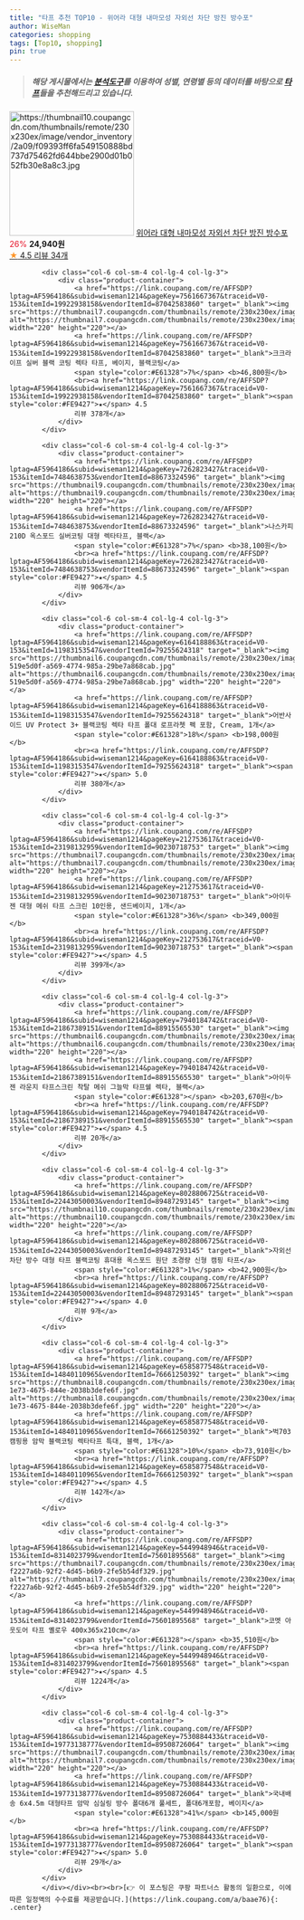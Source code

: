 ```yaml
---
title: "타프 추천 TOP10 - 위어라 대형 내마모성 자외선 차단 방진 방수포"
author: WiseMan
categories: shopping
tags: [Top10, shopping]
pin: true
---
```


> ##### 해당 게시물에서는 [**분석도구**](https://itemscout.io/)를 이용하여 **성별**, **연령별** 등의 데이터를 바탕으로 [**타프**](https://link.coupang.com/a/baae76)들을 추천해드리고 있습니다.
<div class="container"><div class="row">
            <div class="col-6 col-sm-4 col-lg-4 col-lg-3">
                <div class="product-container">
                    <a href="https://link.coupang.com/re/AFFSDP?lptag=AF5964186&subid=wiseman1214&pageKey=8090783166&traceid=V0-153&itemId=22849341349&vendorItemId=89983001133" target="_blank"><img src="https://thumbnail10.coupangcdn.com/thumbnails/remote/230x230ex/image/vendor_inventory/2a09/f09393ff6fa549150888bd737d75462fd644bbe2900d01b052fb30e8a8c3.jpg" alt="https://thumbnail10.coupangcdn.com/thumbnails/remote/230x230ex/image/vendor_inventory/2a09/f09393ff6fa549150888bd737d75462fd644bbe2900d01b052fb30e8a8c3.jpg" width="220" height="220"></a>
                    <a href="https://link.coupang.com/re/AFFSDP?lptag=AF5964186&subid=wiseman1214&pageKey=8090783166&traceid=V0-153&itemId=22849341349&vendorItemId=89983001133" target="_blank">위어라 대형 내마모성 자외선 차단 방진 방수포</a>
                    <span style="color:#E61328">26%</span> <b>24,940원</b>
                    <br><a href="https://link.coupang.com/re/AFFSDP?lptag=AF5964186&subid=wiseman1214&pageKey=8090783166&traceid=V0-153&itemId=22849341349&vendorItemId=89983001133" target="_blank"><span style="color:#FE9427">★</span> 4.5
                    리뷰 34개</a>
                </div>
            </div>
            
            <div class="col-6 col-sm-4 col-lg-4 col-lg-3">
                <div class="product-container">
                    <a href="https://link.coupang.com/re/AFFSDP?lptag=AF5964186&subid=wiseman1214&pageKey=7561667367&traceid=V0-153&itemId=19922938158&vendorItemId=87042583860" target="_blank"><img src="https://thumbnail7.coupangcdn.com/thumbnails/remote/230x230ex/image/vendor_inventory/df3c/35a0a43863323a09e346f16f60aef71cdc15bf156157da80296af88e9b72.jpeg" alt="https://thumbnail7.coupangcdn.com/thumbnails/remote/230x230ex/image/vendor_inventory/df3c/35a0a43863323a09e346f16f60aef71cdc15bf156157da80296af88e9b72.jpeg" width="220" height="220"></a>
                    <a href="https://link.coupang.com/re/AFFSDP?lptag=AF5964186&subid=wiseman1214&pageKey=7561667367&traceid=V0-153&itemId=19922938158&vendorItemId=87042583860" target="_blank">크크라이프 실버 블랙 코팅 렉타 타프, 베이지, 블랙코팅</a>
                    <span style="color:#E61328">7%</span> <b>46,800원</b>
                    <br><a href="https://link.coupang.com/re/AFFSDP?lptag=AF5964186&subid=wiseman1214&pageKey=7561667367&traceid=V0-153&itemId=19922938158&vendorItemId=87042583860" target="_blank"><span style="color:#FE9427">★</span> 4.5
                    리뷰 378개</a>
                </div>
            </div>
            
            <div class="col-6 col-sm-4 col-lg-4 col-lg-3">
                <div class="product-container">
                    <a href="https://link.coupang.com/re/AFFSDP?lptag=AF5964186&subid=wiseman1214&pageKey=7262823427&traceid=V0-153&itemId=7484638753&vendorItemId=88673324596" target="_blank"><img src="https://thumbnail9.coupangcdn.com/thumbnails/remote/230x230ex/image/rs_quotation_api/gbraszvb/f17c0f31006c4fe3b54543f8d2fbc0c6.jpg" alt="https://thumbnail9.coupangcdn.com/thumbnails/remote/230x230ex/image/rs_quotation_api/gbraszvb/f17c0f31006c4fe3b54543f8d2fbc0c6.jpg" width="220" height="220"></a>
                    <a href="https://link.coupang.com/re/AFFSDP?lptag=AF5964186&subid=wiseman1214&pageKey=7262823427&traceid=V0-153&itemId=7484638753&vendorItemId=88673324596" target="_blank">나스카피 210D 옥스포드 실버코팅 대형 렉타타프, 블랙</a>
                    <span style="color:#E61328">7%</span> <b>38,100원</b>
                    <br><a href="https://link.coupang.com/re/AFFSDP?lptag=AF5964186&subid=wiseman1214&pageKey=7262823427&traceid=V0-153&itemId=7484638753&vendorItemId=88673324596" target="_blank"><span style="color:#FE9427">★</span> 4.5
                    리뷰 906개</a>
                </div>
            </div>
            
            <div class="col-6 col-sm-4 col-lg-4 col-lg-3">
                <div class="product-container">
                    <a href="https://link.coupang.com/re/AFFSDP?lptag=AF5964186&subid=wiseman1214&pageKey=6164188863&traceid=V0-153&itemId=11983153547&vendorItemId=79255624318" target="_blank"><img src="https://thumbnail6.coupangcdn.com/thumbnails/remote/230x230ex/image/retail/images/1316607341975676-519e5d0f-a569-4774-985a-29be7a868cab.jpg" alt="https://thumbnail6.coupangcdn.com/thumbnails/remote/230x230ex/image/retail/images/1316607341975676-519e5d0f-a569-4774-985a-29be7a868cab.jpg" width="220" height="220"></a>
                    <a href="https://link.coupang.com/re/AFFSDP?lptag=AF5964186&subid=wiseman1214&pageKey=6164188863&traceid=V0-153&itemId=11983153547&vendorItemId=79255624318" target="_blank">어반사이드 UV Protect 3+ 블랙코팅 렉타 타프 폴대 로프라쳇 펙 포함, Cream, 1개</a>
                    <span style="color:#E61328">18%</span> <b>198,000원</b>
                    <br><a href="https://link.coupang.com/re/AFFSDP?lptag=AF5964186&subid=wiseman1214&pageKey=6164188863&traceid=V0-153&itemId=11983153547&vendorItemId=79255624318" target="_blank"><span style="color:#FE9427">★</span> 5.0
                    리뷰 380개</a>
                </div>
            </div>
            
            <div class="col-6 col-sm-4 col-lg-4 col-lg-3">
                <div class="product-container">
                    <a href="https://link.coupang.com/re/AFFSDP?lptag=AF5964186&subid=wiseman1214&pageKey=212753617&traceid=V0-153&itemId=23198132959&vendorItemId=90230718753" target="_blank"><img src="https://thumbnail7.coupangcdn.com/thumbnails/remote/230x230ex/image/rs_quotation_api/0qz2st9m/dacc31c45fde4bf7a23abc8491f93f3b.jpg" alt="https://thumbnail7.coupangcdn.com/thumbnails/remote/230x230ex/image/rs_quotation_api/0qz2st9m/dacc31c45fde4bf7a23abc8491f93f3b.jpg" width="220" height="220"></a>
                    <a href="https://link.coupang.com/re/AFFSDP?lptag=AF5964186&subid=wiseman1214&pageKey=212753617&traceid=V0-153&itemId=23198132959&vendorItemId=90230718753" target="_blank">아이두젠 대형 메쉬 타프 스크린 10인용, 샌드베이지, 1개</a>
                    <span style="color:#E61328">36%</span> <b>349,000원</b>
                    <br><a href="https://link.coupang.com/re/AFFSDP?lptag=AF5964186&subid=wiseman1214&pageKey=212753617&traceid=V0-153&itemId=23198132959&vendorItemId=90230718753" target="_blank"><span style="color:#FE9427">★</span> 4.5
                    리뷰 399개</a>
                </div>
            </div>
            
            <div class="col-6 col-sm-4 col-lg-4 col-lg-3">
                <div class="product-container">
                    <a href="https://link.coupang.com/re/AFFSDP?lptag=AF5964186&subid=wiseman1214&pageKey=7940184742&traceid=V0-153&itemId=21867389151&vendorItemId=88915565530" target="_blank"><img src="https://thumbnail6.coupangcdn.com/thumbnails/remote/230x230ex/image/rs_quotation_api/iek9p9uc/79039ca8391c45528106a41738f3f1b4.jpg" alt="https://thumbnail6.coupangcdn.com/thumbnails/remote/230x230ex/image/rs_quotation_api/iek9p9uc/79039ca8391c45528106a41738f3f1b4.jpg" width="220" height="220"></a>
                    <a href="https://link.coupang.com/re/AFFSDP?lptag=AF5964186&subid=wiseman1214&pageKey=7940184742&traceid=V0-153&itemId=21867389151&vendorItemId=88915565530" target="_blank">아이두젠 라운지 타프스크린 착탈 메쉬 그늘막 타프쉘 렉타, 블랙</a>
                    <span style="color:#E61328"></span> <b>203,670원</b>
                    <br><a href="https://link.coupang.com/re/AFFSDP?lptag=AF5964186&subid=wiseman1214&pageKey=7940184742&traceid=V0-153&itemId=21867389151&vendorItemId=88915565530" target="_blank"><span style="color:#FE9427">★</span> 4.5
                    리뷰 20개</a>
                </div>
            </div>
            
            <div class="col-6 col-sm-4 col-lg-4 col-lg-3">
                <div class="product-container">
                    <a href="https://link.coupang.com/re/AFFSDP?lptag=AF5964186&subid=wiseman1214&pageKey=8028806725&traceid=V0-153&itemId=22443050003&vendorItemId=89487293145" target="_blank"><img src="https://thumbnail10.coupangcdn.com/thumbnails/remote/230x230ex/image/vendor_inventory/2ad0/cb102253a834e9e730ec66315eab5f67521e3feea409b55652e9b9007786.jpg" alt="https://thumbnail10.coupangcdn.com/thumbnails/remote/230x230ex/image/vendor_inventory/2ad0/cb102253a834e9e730ec66315eab5f67521e3feea409b55652e9b9007786.jpg" width="220" height="220"></a>
                    <a href="https://link.coupang.com/re/AFFSDP?lptag=AF5964186&subid=wiseman1214&pageKey=8028806725&traceid=V0-153&itemId=22443050003&vendorItemId=89487293145" target="_blank">자외선 차단 방수 대형 타프 블랙코팅 휴대용 옥스포드 원단 초경량 신형 캠핑 타프</a>
                    <span style="color:#E61328">1%</span> <b>42,900원</b>
                    <br><a href="https://link.coupang.com/re/AFFSDP?lptag=AF5964186&subid=wiseman1214&pageKey=8028806725&traceid=V0-153&itemId=22443050003&vendorItemId=89487293145" target="_blank"><span style="color:#FE9427">★</span> 4.0
                    리뷰 9개</a>
                </div>
            </div>
            
            <div class="col-6 col-sm-4 col-lg-4 col-lg-3">
                <div class="product-container">
                    <a href="https://link.coupang.com/re/AFFSDP?lptag=AF5964186&subid=wiseman1214&pageKey=6585877548&traceid=V0-153&itemId=14840110965&vendorItemId=76661250392" target="_blank"><img src="https://thumbnail8.coupangcdn.com/thumbnails/remote/230x230ex/image/retail/images/2021/06/15/17/9/39e4a19b-1e73-4675-844e-2038b3defe6f.jpg" alt="https://thumbnail8.coupangcdn.com/thumbnails/remote/230x230ex/image/retail/images/2021/06/15/17/9/39e4a19b-1e73-4675-844e-2038b3defe6f.jpg" width="220" height="220"></a>
                    <a href="https://link.coupang.com/re/AFFSDP?lptag=AF5964186&subid=wiseman1214&pageKey=6585877548&traceid=V0-153&itemId=14840110965&vendorItemId=76661250392" target="_blank">벅703 캠핑용 암막 블랙코팅 렉타타프 특대, 블랙, 1개</a>
                    <span style="color:#E61328">10%</span> <b>73,910원</b>
                    <br><a href="https://link.coupang.com/re/AFFSDP?lptag=AF5964186&subid=wiseman1214&pageKey=6585877548&traceid=V0-153&itemId=14840110965&vendorItemId=76661250392" target="_blank"><span style="color:#FE9427">★</span> 4.5
                    리뷰 142개</a>
                </div>
            </div>
            
            <div class="col-6 col-sm-4 col-lg-4 col-lg-3">
                <div class="product-container">
                    <a href="https://link.coupang.com/re/AFFSDP?lptag=AF5964186&subid=wiseman1214&pageKey=5449948946&traceid=V0-153&itemId=8314023799&vendorItemId=75601895568" target="_blank"><img src="https://thumbnail7.coupangcdn.com/thumbnails/remote/230x230ex/image/retail/images/39362238668183-f2227a6b-92f2-4d45-b6b9-2fe5b54df329.jpg" alt="https://thumbnail7.coupangcdn.com/thumbnails/remote/230x230ex/image/retail/images/39362238668183-f2227a6b-92f2-4d45-b6b9-2fe5b54df329.jpg" width="220" height="220"></a>
                    <a href="https://link.coupang.com/re/AFFSDP?lptag=AF5964186&subid=wiseman1214&pageKey=5449948946&traceid=V0-153&itemId=8314023799&vendorItemId=75601895568" target="_blank">코멧 아웃도어 타프 옐로우 400x365x210cm</a>
                    <span style="color:#E61328"></span> <b>35,510원</b>
                    <br><a href="https://link.coupang.com/re/AFFSDP?lptag=AF5964186&subid=wiseman1214&pageKey=5449948946&traceid=V0-153&itemId=8314023799&vendorItemId=75601895568" target="_blank"><span style="color:#FE9427">★</span> 4.5
                    리뷰 1224개</a>
                </div>
            </div>
            
            <div class="col-6 col-sm-4 col-lg-4 col-lg-3">
                <div class="product-container">
                    <a href="https://link.coupang.com/re/AFFSDP?lptag=AF5964186&subid=wiseman1214&pageKey=7530884433&traceid=V0-153&itemId=19773138777&vendorItemId=89508726064" target="_blank"><img src="https://thumbnail7.coupangcdn.com/thumbnails/remote/230x230ex/image/vendor_inventory/04c4/42e94b02664d87b50ca3eb289ee0c90e1ae2e539c692b5617a6f9224c85f.jpg" alt="https://thumbnail7.coupangcdn.com/thumbnails/remote/230x230ex/image/vendor_inventory/04c4/42e94b02664d87b50ca3eb289ee0c90e1ae2e539c692b5617a6f9224c85f.jpg" width="220" height="220"></a>
                    <a href="https://link.coupang.com/re/AFFSDP?lptag=AF5964186&subid=wiseman1214&pageKey=7530884433&traceid=V0-153&itemId=19773138777&vendorItemId=89508726064" target="_blank">국내배송 6x4.5m 대형타프 암막 심실링 방수 폴대6개 풀세트, 폴대6개포함, 베이지</a>
                    <span style="color:#E61328">41%</span> <b>145,000원</b>
                    <br><a href="https://link.coupang.com/re/AFFSDP?lptag=AF5964186&subid=wiseman1214&pageKey=7530884433&traceid=V0-153&itemId=19773138777&vendorItemId=89508726064" target="_blank"><span style="color:#FE9427">★</span> 5.0
                    리뷰 29개</a>
                </div>
            </div>
            </div></div><br><br>[👉 이 포스팅은 쿠팡 파트너스 활동의 일환으로, 이에 따른 일정액의 수수료를 제공받습니다.](https://link.coupang.com/a/baae76){: .center}